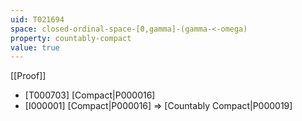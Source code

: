 ```yaml
---
uid: T021694
space: closed-ordinal-space-[0,gamma]-(gamma-<-omega)
property: countably-compact
value: true
---
```

[[Proof]]

* [T000703] [Compact|P000016]
* [I000001] [Compact|P000016] => [Countably Compact|P000019]

